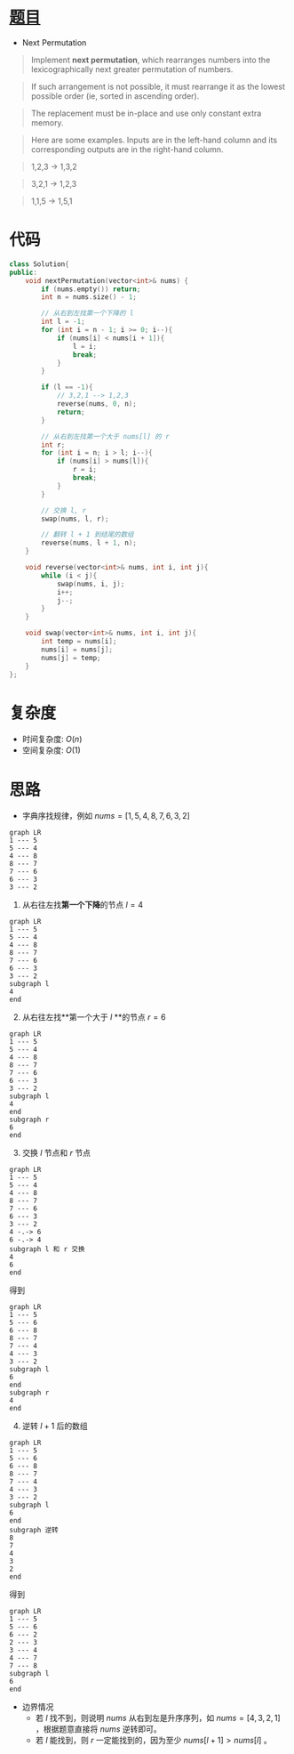 # [题目](https://leetcode.com/problems/next-permutation/)

* Next Permutation

> Implement **next permutation**, which rearranges numbers into the lexicographically next greater permutation of numbers.

> If such arrangement is not possible, it must rearrange it as the lowest possible order (ie, sorted in ascending order).

> The replacement must be in-place and use only constant extra memory.

> Here are some examples. Inputs are in the left-hand column and its corresponding outputs are in the right-hand column.

>    1,2,3 → 1,3,2

>    3,2,1 → 1,2,3

>    1,1,5 → 1,5,1


# 代码

```cpp
class Solution{
public:
    void nextPermutation(vector<int>& nums) {
        if (nums.empty()) return;
        int n = nums.size() - 1;

        // 从右到左找第一个下降的 l
        int l = -1;
        for (int i = n - 1; i >= 0; i--){
            if (nums[i] < nums[i + 1]){
                l = i;
                break;
            }
        }

        if (l == -1){
            // 3,2,1 --> 1,2,3
            reverse(nums, 0, n);
            return;
        }

        // 从右到左找第一个大于 nums[l] 的 r
        int r;
        for (int i = n; i > l; i--){
            if (nums[i] > nums[l]){
                r = i;
                break;
            }
        }

        // 交换 l, r
        swap(nums, l, r);

        // 翻转 l + 1 到结尾的数组
        reverse(nums, l + 1, n);
    }

    void reverse(vector<int>& nums, int i, int j){
        while (i < j){
            swap(nums, i, j);
            i++;
            j--;
        }
    }

    void swap(vector<int>& nums, int i, int j){
        int temp = nums[i];
        nums[i] = nums[j];
        nums[j] = temp;
    }
};
```

# 复杂度

* 时间复杂度: $O(n)$
* 空间复杂度: $O(1)$

# 思路

* 字典序找规律，例如 $nums = [1,5,4,8,7,6,3,2]$
```mermaid
graph LR
1 --- 5 
5 --- 4
4 --- 8
8 --- 7
7 --- 6
6 --- 3
3 --- 2
```

1. 从右往左找**第一个下降**的节点 $l = 4$
```mermaid
graph LR
1 --- 5 
5 --- 4
4 --- 8
8 --- 7
7 --- 6
6 --- 3
3 --- 2
subgraph l
4
end
```
2.  从右往左找**第一个大于 $l$ **的节点 $r = 6$
```mermaid
graph LR
1 --- 5 
5 --- 4
4 --- 8
8 --- 7
7 --- 6
6 --- 3
3 --- 2
subgraph l
4
end
subgraph r
6
end
```
3. 交换 $l$ 节点和 $r$ 节点
```mermaid
graph LR
1 --- 5 
5 --- 4
4 --- 8
8 --- 7
7 --- 6
6 --- 3
3 --- 2
4 -.-> 6
6 -.-> 4
subgraph l 和 r 交换
4
6
end
```
得到
```mermaid
graph LR
1 --- 5 
5 --- 6
6 --- 8
8 --- 7
7 --- 4
4 --- 3
3 --- 2
subgraph l
6
end
subgraph r
4
end
```

4. 逆转 $l + 1$ 后的数组
```mermaid
graph LR
1 --- 5 
5 --- 6
6 --- 8
8 --- 7
7 --- 4
4 --- 3
3 --- 2
subgraph l
6
end
subgraph 逆转
8
7
4
3
2
end
```
得到
```mermaid
graph LR
1 --- 5 
5 --- 6
6 --- 2
2 --- 3
3 --- 4
4 --- 7
7 --- 8
subgraph l
6
end
```

* 边界情况
  * 若 $l$ 找不到，则说明 $nums$ 从右到左是升序序列，如 $nums = [4,3,2,1]$ ，根据题意直接将 $nums$ 逆转即可。
  * 若 $l$ 能找到，则 $r$ 一定能找到的，因为至少 $nums[l + 1] > nums[l]$ 。
